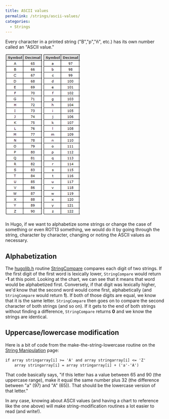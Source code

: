 ```yaml
---
title: ASCII values
permalink: /strings/ascii-values/
categories: 
  - Strings
---
```


Every character in a printed string ("B","p","ñ", etc.) has its own
number called an "ASCII value."

![ASCII table](assets/images/Asciitable.png)

In Hugo, if we want to alphabetize some strings or change the case of
something or even ROT13 something, we would do it by going through the
string, character by character, changing or noting the ASCII values as
necessary.

## Alphabetization

The [hugolib.h](library/hugolib.h/) routine
[StringCompare](strings/stringcompare/) compares each digit of two
strings. If the first digit of the first word is lexically lower,
`StringCompare` would return **-1** at this point. Looking at the chart,
we can see that it means that word would be alphabetized first.
Conversely, if that digit was lexically higher, we'd know that the
second word would come first, alphabetically (and `StringCompare` would
return **1**). If both of those digits are equal, we know that it is the
same letter. `StringCompare` then goes on to compare the second
character of both strings (and so on). If it gets to the end of both
strings without finding a difference, `StringCompare` returns **0** and
we know the strings are identical.

## Uppercase/lowercase modification

Here is a bit of code from the make-the-string-lowercase routine on the
[String Manipulation](strings/string-manipulation/) page:

    if array stringarray[i] >= 'A' and array stringarray[i] <= 'Z'
        array stringarray[i] = array stringarray[i] + ('a'-'A')

That code basically says, "if this letter has a value between 65 and 90
(the uppercase range), make it equal the same number plus 32 (the
difference between "a" (97) and "A" (65)). That should be the lowercase
version of that letter."

In any case, knowing about ASCII values (and having a chart to reference
like the one above) will make string-modification routines a lot easier
to read (and write!).
